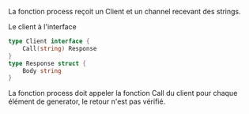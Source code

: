 La fonction process reçoit un Client et un channel recevant des strings.

Le client à l'interface
```go
type Client interface {
    Call(string) Response
}
type Response struct {
    Body string
}
```

La fonction process doit appeler la fonction Call du client pour chaque élément de generator, le retour n'est pas vérifié.